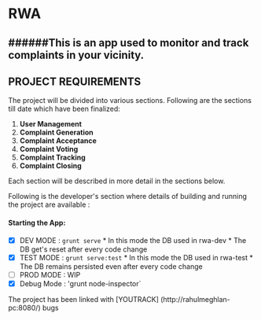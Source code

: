 # RWA
######This is an app used to monitor and track complaints in your vicinity.
----
## PROJECT REQUIREMENTS
The project will be divided into various sections. Following are the sections till date which have been finalized: 

1. **User Management**
2. **Complaint Generation**
3. **Complaint Acceptance**
4. **Complaint Voting**
5. **Complaint Tracking**
6. **Complaint Closing**


Each section will be described in more detail in the sections below.

Following is the developer's section where details of building and running the project are available :

#### Starting the App:

- [x] DEV MODE : `grunt serve`
      * In this mode the DB used in rwa-dev
      * The DB get's reset after every code change
- [x] TEST MODE : `grunt serve:test`
      * In this mode the DB used in rwa-test
      * The DB remains persisted even after every code change
- [ ] PROD MODE : WIP
- [x] Debug Mode : 'grunt node-inspector`

The project has been linked with [YOUTRACK] (http://rahulmeghlan-pc:8080/) bugs